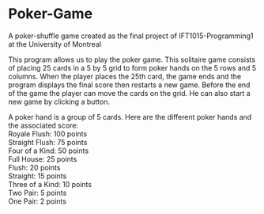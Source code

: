 # Poker-Game
A poker-shuffle game created as the final project of IFT1015-Programming1 at the University of Montreal

This program allows us to play the poker game. This solitaire game consists of placing 25 cards 
in a 5 by 5 grid to form poker hands on the 5 rows and 5 columns.
When the player places the 25th card, the game ends and the program displays the final score then restarts a new game.
Before the end of the game the player can move the cards on the grid.
He can also start a new game by clicking a button.

A poker hand is a group of 5 cards. Here are the different poker hands and the associated score:  
Royale Flush: 100 points  
Straight Flush: 75 points  
Four of a Kind: 50 points  
Full House: 25 points  
Flush: 20 points  
Straight: 15 points  
Three of a Kind: 10 points  
Two Pair: 5 points  
One Pair: 2 points 
